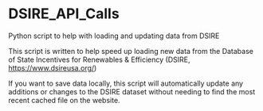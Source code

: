 # DSIRE_API_Calls
Python script to help with loading and updating data from DSIRE

This script is written to help speed up loading new data from the Database of State Incentives for Renewables & Efficiency (DSIRE, https://www.dsireusa.org/)

If you want to save data locally, this script will automatically update any additions or changes to the DSIRE dataset without needing to find the most recent cached file on the website.
